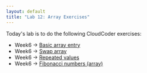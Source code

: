 ```yaml
---
layout: default
title: "Lab 12: Array Exercises"
---
```


Today's lab is to do the following CloudCoder exercises:

* Week6 &rarr; [Basic array entry](https://cs.ycp.edu/cloudcoder/#exercise?c=17,p=936)
* Week6 &rarr; [Swap array](https://cs.ycp.edu/cloudcoder/#exercise?c=17,p=937)
* Week6 &rarr; [Repeated values](https://cs.ycp.edu/cloudcoder/#exercise?c=17,p=938)
* Week6 &rarr; [Fibonacci numbers (array)](https://cs.ycp.edu/cloudcoder/#exercise?c=17,p=939)
